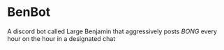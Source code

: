 # BenBot

A discord bot called Large Benjamin that aggressively posts *BONG* every hour on the hour in a designated chat